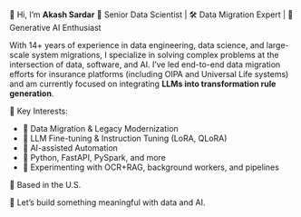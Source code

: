 👋 Hi, I’m **Akash Sardar**
🔬 Senior Data Scientist | 🛠 Data Migration Expert | 🤖 Generative AI Enthusiast

With 14+ years of experience in data engineering, data science, and large-scale system migrations, I specialize in solving complex problems at the intersection of data, software, and AI. I’ve led end-to-end data migration efforts for insurance platforms (including OIPA and Universal Life systems) and am currently focused on integrating **LLMs into transformation rule generation**.

📌 Key Interests:

* 🔁 Data Migration & Legacy Modernization
* 🧠 LLM Fine-tuning & Instruction Tuning (LoRA, QLoRA)
* 🧬 AI-assisted Automation
* 🧰 Python, FastAPI, PySpark, and more
* 🧪 Experimenting with OCR+RAG, background workers, and pipelines

📍 Based in the U.S.

🚀 Let’s build something meaningful with data and AI.

